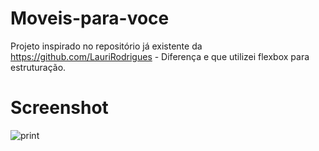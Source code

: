 # Moveis-para-voce
Projeto inspirado no repositório já existente da https://github.com/LauriRodrigues - Diferença e que utilizei flexbox para estruturação.

# Screenshot
![print](https://user-images.githubusercontent.com/50561723/176494274-f83be1a3-dbc4-4b2c-b3ef-66fe30c22920.png)
